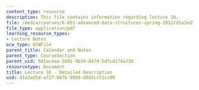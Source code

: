 ```yaml
---
content_type: resource
description: This file contains information regarding lecture 16.
file: /media/courses/6-851-advanced-data-structures-spring-2012/d1a2ed5da727067b99b9d0d3cc51cc09_MIT6_851S12_Lecture16.pdf
file_type: application/pdf
learning_resource_types:
- Lecture Notes
ocw_type: OCWFile
parent_title: Calendar and Notes
parent_type: CourseSection
parent_uid: 9d1ac4aa-2b01-9b19-847d-5dfcd274a338
resourcetype: Document
title: Lecture 16 - Detailed Description
uid: d1a2ed5d-a727-067b-99b9-d0d3cc51cc09
---
```

